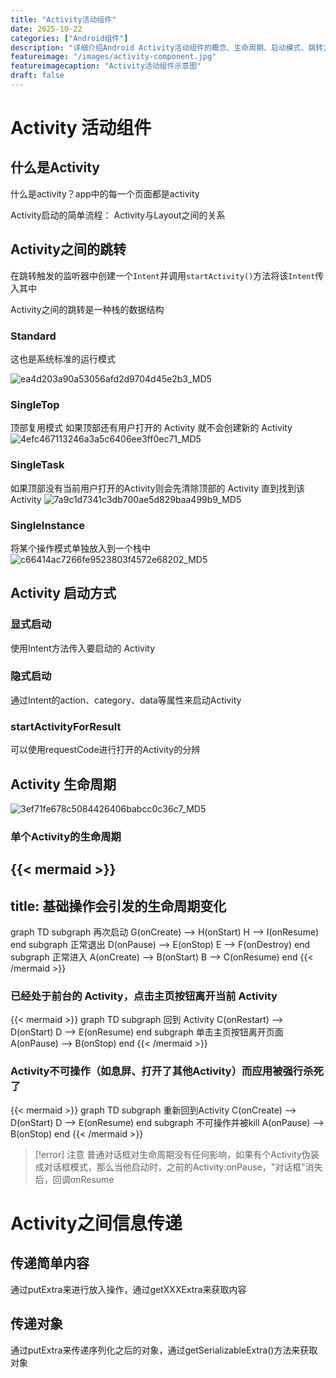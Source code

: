```yaml
---
title: "Activity活动组件"
date: 2025-10-22
categories: ["Android组件"]
description: "详细介绍Android Activity活动组件的概念、生命周期、启动模式、跳转方式和信息传递方法"
featureimage: "/images/activity-component.jpg"
featureimagecaption: "Activity活动组件示意图"
draft: false
---
```


# Activity 活动组件

## 什么是Activity

什么是activity？app中的每一个页面都是activity

Activity启动的简单流程：
Activity与Layout之间的关系

## Activity之间的跳转

在跳转触发的监听器中创建一个`Intent`并调用`startActivity()`方法将该`Intent`传入其中

Activity之间的跳转是一种栈的数据结构

### Standard
这也是系统标准的运行模式

![ea4d203a90a53056afd2d9704d45e2b3_MD5](https://raw.githubusercontent.com/TsanChingKim/picGo/main/pic/ea4d203a90a53056afd2d9704d45e2b3_MD5.png)
### SingleTop
顶部复用模式
如果顶部还有用户打开的 Activity 就不会创建新的 Activity
![4efc467113246a3a5c6406ee3ff0ec71_MD5](https://raw.githubusercontent.com/TsanChingKim/picGo/main/pic/4efc467113246a3a5c6406ee3ff0ec71_MD5.png)
### SingleTask
如果顶部没有当前用户打开的Activity则会先清除顶部的 Activity 直到找到该Activity
![7a9c1d7341c3db700ae5d829baa499b9_MD5](https://raw.githubusercontent.com/TsanChingKim/picGo/main/pic/7a9c1d7341c3db700ae5d829baa499b9_MD5.png)
### SingleInstance
将某个操作模式单独放入到一个栈中
![c66414ac7266fe9523803f4572e68202_MD5](https://raw.githubusercontent.com/TsanChingKim/picGo/main/pic/c66414ac7266fe9523803f4572e68202_MD5.png)

## Activity 启动方式

### 显式启动
使用Intent方法传入要启动的 Activity

### 隐式启动
通过Intent的action、category、data等属性来启动Activity

### startActivityForResult
可以使用requestCode进行打开的Activity的分辨

## Activity 生命周期

![3ef71fe678c5084426406babcc0c36c7_MD5](https://raw.githubusercontent.com/TsanChingKim/picGo/main/pic/3ef71fe678c5084426406babcc0c36c7_MD5.png)

### 单个Activity的生命周期

{{< mermaid >}}
---
title: 基础操作会引发的生命周期变化
---
graph TD
	subgraph 再次启动
		G(onCreate) --> H(onStart)
		H --> I(onResume)
	end
	subgraph 正常退出
		D(onPause) --> E(onStop)
		E --> F(onDestroy)
	end
	subgraph 正常进入
		 A(onCreate) --> B(onStart)
		 B --> C(onResume)
	end
{{< /mermaid >}}

### 已经处于前台的 Activity，点击主页按钮离开当前 Activity

{{< mermaid >}}
graph TD
	subgraph 回到 Activity
		C(onRestart) --> D(onStart)
		D --> E(onResume)
	end
	subgraph 单击主页按钮离开页面
		A(onPause) --> B(onStop)
	end
{{< /mermaid >}}

### Activity不可操作（如息屏、打开了其他Activity）而应用被强行杀死了

{{< mermaid >}}
graph TD
	subgraph 重新回到Activity
		C(onCreate) --> D(onStart)
		D --> E(onResume)
	end
	subgraph 不可操作并被kill
		A(onPause) --> B(onStop)
	end
{{< /mermaid >}}

>[!error] 注意
>普通对话框对生命周期没有任何影响，如果有个Activity伪装成对话框模式，那么当他启动时，之前的Activity:onPause，"对话框"消失后，回调onResume

# Activity之间信息传递
## 传递简单内容
通过putExtra来进行放入操作，通过getXXXExtra来获取内容
## 传递对象
通过putExtra来传递序列化之后的对象，通过getSerializableExtra()方法来获取对象